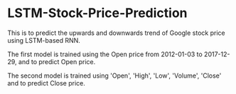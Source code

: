 # LSTM-Stock-Price-Prediction
This is to predict the upwards and downwards trend of Google stock price using LSTM-based RNN. 

The first model is trained using the Open price from 2012-01-03 to 2017-12-29, and to predict Open price.

The second model is trained using 'Open', 'High', 'Low', 'Volume', 'Close' and to predict Close price.
